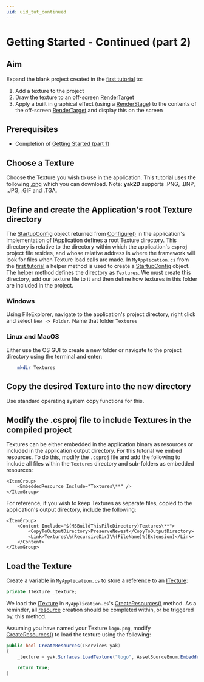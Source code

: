 ```yaml
---
uid: uid_tut_continued
---
```

# Getting Started - Continued (part 2)

## Aim
Expand the blank project created in the [first tutorial](xref:uid_tut_gettingstarted) to:

1. Add a texture to the project
2. Draw the texture to an off-screen [RenderTarget](xref:rendertargets)
3. Apply a built in graphical effect (using a [RenderStage](xref:uid_renderstages)) to the contents of the off-screen [RenderTarget](xref:rendertargets) and display this on the screen

## Prerequisites 
* Completion of [Getting Started (part 1)](xref:uid_tut_gettingstarted)

## Choose a Texture
Choose the Texture you wish to use in the application. This tutorial uses the following [.png](https://github.com/AlzPatz/yak2d/blob/master/logo.png) which you can download. Note: **yak2D** supports .PNG, .BNP, .JPG, .GIF and .TGA.

## Define and create the Application's root Texture directory
The [StartupConfig](xref:Yak2D.StartupConfig) object returned from [Configure()](xref:Yak2D.IApplication.Configure) in the application's implementation of [IApplication](xref:Yak2D.IApplication) defines a root Texture directory. This directory is relative to the directory within which the application's `csproj` project file resides, and whose relative address is where the framework will look for files when Texture load calls are made. In `MyApplication.cs` from the [first tutorial](xref:uid_tut_gettingstarted) a helper method is used to create a [StartupConfig](xref:Yak2D.StartupConfig) object. The helper method defines the directory as `Textures`. We must create this directory, add our texture file to it and then define how textures in this folder are included in the project.

### Windows
Using FileExplorer, navigate to the application's project directory, right click and select `New -> Folder`. Name that folder `Textures`

### Linux and MacOS 
Either use the OS GUI to create a new folder or navigate to the project directory using the terminal and enter:
```bash
    mkdir Textures
```  
## Copy the desired Texture into the new directory
Use standard operating system copy functions for this.

## Modify the .csproj file to include Textures in the compiled project
Textures can be either embedded in the application binary as resources or included in the application output directory. For this tutorial we embed resources. To do this, modify the `.csproj` file and add the following to include all files within the `Textures` directory and sub-folders as embedded resources:

```
<ItemGroup>
    <EmbeddedResource Include="Textures\**" />
</ItemGroup>
```

For reference, if you wish to keep Textures as separate files, copied to the application's output directory, include the following:

```
<ItemGroup> 
    <Content Include="$(MSBuildThisFileDirectory)Textures\**">
        <CopyToOutputDirectory>PreserveNewest</CopyToOutputDirectory>
        <Link>Textures\%(RecursiveDir)\%(FileName)%(Extension)</Link>
    </Content>
</ItemGroup>
```
## Load the Texture
Create a variable in `MyApplication.cs` to store a reference to an [ITexture](xref:Yak2D.ITexture):

```csharp
private ITexture _texture;
```
We load the [ITexture](xref:Yak2D.ITexture) in `MyApplication.cs`'s [CreateResources()](xref:Yak2D.IApplication.CreateResources) method. As a reminder, all [resource](xref:uid_glossary#Resource) creation should be completed within, or be triggered by, this method. 

Assuming you have named your Texture `logo.png`, modify [CreateResources()](xref:Yak2D.IApplication.CreateResources) to load the texture using the following:

```csharp
public bool CreateResources(IServices yak)
{
    _texture = yak.Surfaces.LoadTexture("logo", AssetSourceEnum.Embedded);

    return true;
}
```

